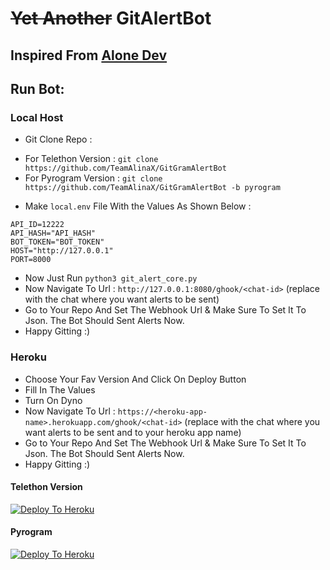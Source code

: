 # ~~Yet Another~~ GitAlertBot

## Inspired From [Alone Dev](https://github.com/New-Dev3/GitGram-Bot/)

## Run Bot: 
### Local Host

* Git Clone Repo :
- For Telethon Version : `git clone https://github.com/TeamAlinaX/GitGramAlertBot`
- For Pyrogram Version : `git clone https://github.com/TeamAlinaX/GitGramAlertBot -b pyrogram`
* Make `local.env` File With the Values As Shown Below : 
```
API_ID=12222
API_HASH="API_HASH"
BOT_TOKEN="BOT_TOKEN"
HOST="http://127.0.0.1"
PORT=8000
```
* Now Just Run `python3 git_alert_core.py`
* Now Navigate To Url : `http://127.0.0.1:8080/ghook/<chat-id>` (replace <chat-id> with the chat where you want alerts to be sent)
* Go to Your Repo And Set The Webhook Url & Make Sure To Set It To Json. The Bot Should Sent Alerts Now.
* Happy Gitting :)

### Heroku
* Choose Your Fav Version And Click On Deploy Button
* Fill In The Values 
* Turn On Dyno
* Now Navigate To Url : `https://<heroku-app-name>.herokuapp.com/ghook/<chat-id>` (replace <chat-id> with the chat where you want alerts to be sent and <heroku-app-name> to your heroku app name)
* Go to Your Repo And Set The Webhook Url & Make Sure To Set It To Json. The Bot Should Sent Alerts Now.
* Happy Gitting :)
#### Telethon Version 

[![Deploy To Heroku](https://www.herokucdn.com/deploy/button.svg)](https://heroku.com/deploy?template=https://github.com/TeamAlinaX/GitGramAlertBot)

#### Pyrogram
[![Deploy To Heroku](https://www.herokucdn.com/deploy/button.svg)](https://heroku.com/deploy?template=https://github.com/TeamAlinaX/GitGramAlertBot/blob/pyrogram)
